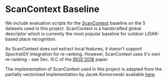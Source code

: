 # ScanContext Baseline

We include evaluation scripts for the [ScanContext](https://github.com/irapkaist/scancontext) baseline on the 5 datasets used in this project. ScanContext is a handcrafted global descriptor which is currently the most popular baseline for outdoor LiDAR-based place recognition. 

As ScanContext does not extract local features, it doesn't support *SpectralGV* integration for re-ranking. However, ScanContext uses it's own re-ranking - see Sec. III.C of the [IROS'2018](https://ieeexplore.ieee.org/document/8593953) paper.

The implementation of ScanContext used in this project is adapted from the partially vectorized implementation by Jacek Komorowski available [here](https://github.com/jac99/Egonn/blob/main/third_party/scan_context/scan_context.py).